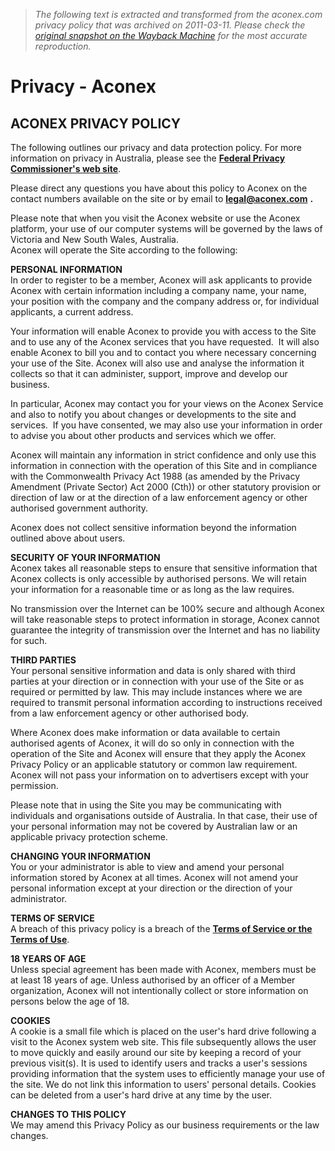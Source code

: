> *The following text is extracted and transformed from the aconex.com privacy policy that was archived on 2011-03-11. Please check the [original snapshot on the Wayback Machine](https://web.archive.org/web/20110311080159id_/http%3A//www.aconex.com/Miscellaneous/Privacy.html) for the most accurate reproduction.*

# Privacy - Aconex

## ACONEX PRIVACY POLICY 

The following outlines our privacy and data protection policy. For more information on privacy in Australia, please see the [**Federal Privacy Commissioner's web site**](http://www.privacy.gov.au/).

Please direct any questions you have about this policy to Aconex on the contact numbers available on the site or by email to [**legal@aconex.com**](mailto:legal@aconex.com) **.**

Please note that when you visit the Aconex website or use the Aconex platform, your use of our computer systems will be governed by the laws of Victoria and New South Wales, Australia.  
Aconex will operate the Site according to the following: 

**PERSONAL INFORMATION**  
In order to register to be a member, Aconex will ask applicants to provide Aconex with certain information including a company name, your name, your position with the company and the company address or, for individual applicants, a current address. 

Your information will enable Aconex to provide you with access to the Site and to use any of the Aconex services that you have requested.  It will also enable Aconex to bill you and to contact you where necessary concerning your use of the Site. Aconex will also use and analyse the information it collects so that it can administer, support, improve and develop our business. 

In particular, Aconex may contact you for your views on the Aconex Service and also to notify you about changes or developments to the site and services.  If you have consented, we may also use your information in order to advise you about other products and services which we offer. 

Aconex will maintain any information in strict confidence and only use this information in connection with the operation of this Site and in compliance with the Commonwealth Privacy Act 1988 (as amended by the Privacy Amendment (Private Sector) Act 2000 (Cth)) or other statutory provision or direction of law or at the direction of a law enforcement agency or other authorised government authority. 

Aconex does not collect sensitive information beyond the information outlined above about users.

 **SECURITY OF YOUR INFORMATION**  
Aconex takes all reasonable steps to ensure that sensitive information that Aconex collects is only accessible by authorised persons. We will retain your information for a reasonable time or as long as the law requires.

No transmission over the Internet can be 100% secure and although Aconex will take reasonable steps to protect information in storage, Aconex cannot guarantee the integrity of transmission over the Internet and has no liability for such.

 **THIRD PARTIES**  
Your personal sensitive information and data is only shared with third parties at your direction or in connection with your use of the Site or as required or permitted by law. This may include instances where we are required to transmit personal information according to instructions received from a law enforcement agency or other authorised body. 

Where Aconex does make information or data available to certain authorised agents of Aconex, it will do so only in connection with the operation of the Site and Aconex will ensure that they apply the Aconex Privacy Policy or an applicable statutory or common law requirement. Aconex will not pass your information on to advertisers except with your permission.

Please note that in using the Site you may be communicating with individuals and organisations outside of Australia. In that case, their use of your personal information may not be covered by Australian law or an applicable privacy protection scheme. 

**CHANGING YOUR INFORMATION**  
You or your administrator is able to view and amend your personal information stored by Aconex at all times. Aconex will not amend your personal information except at your direction or the direction of your administrator.

 **TERMS OF SERVICE**  
A breach of this privacy policy is a breach of the [**Terms of Service or the Terms of Use**](https://web.archive.org/Miscellaneous/Terms-of-use.html).

 **18 YEARS OF AGE**  
Unless special agreement has been made with Aconex, members must be at least 18 years of age. Unless authorised by an officer of a Member organization, Aconex will not intentionally collect or store information on persons below the age of 18.

 **COOKIES**  
A cookie is a small file which is placed on the user's hard drive following a visit to the Aconex system web site. This file subsequently allows the user to move quickly and easily around our site by keeping a record of your previous visit(s). It is used to identify users and tracks a user's sessions providing information that the system uses to efficiently manage your use of the site. We do not link this information to users' personal details. Cookies can be deleted from a user's hard drive at any time by the user.

 **CHANGES TO THIS POLICY**  
We may amend this Privacy Policy as our business requirements or the law changes.
